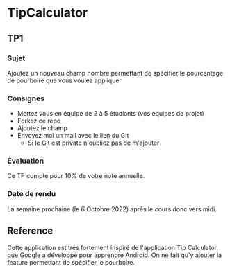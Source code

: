 # TipCalculator

## TP1

### Sujet
Ajoutez un nouveau champ nombre permettant de spécifier le pourcentage de pourboire que vous voulez appliquer.

### Consignes
- Mettez vous en équipe de 2 à 5 étudiants (vos équipes de projet)
- Forkez ce repo
- Ajoutez le champ
- Envoyez moi un mail avec le lien du Git
  - Si le Git est private n'oubliez pas de m'ajouter

### Évaluation

Ce TP compte pour 10% de votre note annuelle.

### Date de rendu

La semaine prochaine (le 6 Octobre 2022) après le cours donc vers midi.

## Reference

Cette application est très fortement inspiré de l'application Tip Calculator que Google a développé pour apprendre Android. On ne fait qu'y ajouter la feature permettant de spécifier le pourboire.
